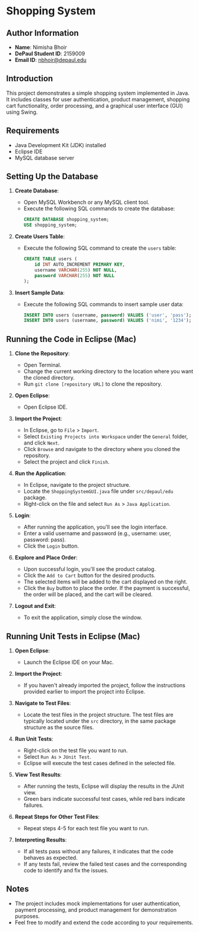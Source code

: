 # Shopping System

## Author Information
- **Name**: Nimisha Bhoir
- **DePaul Student ID**: 2159009
- **Email ID**: nbhoir@depaul.edu

## Introduction
This project demonstrates a simple shopping system implemented in Java. It includes classes for user authentication, product management, shopping cart functionality, order processing, and a graphical user interface (GUI) using Swing.

## Requirements
- Java Development Kit (JDK) installed
- Eclipse IDE
- MySQL database server

## Setting Up the Database
1. **Create Database**:
   - Open MySQL Workbench or any MySQL client tool.
   - Execute the following SQL commands to create the database:
     ```sql
     CREATE DATABASE shopping_system;
     USE shopping_system;
     ```

2. **Create Users Table**:
   - Execute the following SQL command to create the `users` table:
     ```sql
     CREATE TABLE users (
         id INT AUTO_INCREMENT PRIMARY KEY,
         username VARCHAR(255) NOT NULL,
         password VARCHAR(255) NOT NULL
     );
     ```

3. **Insert Sample Data**:
   - Execute the following SQL commands to insert sample user data:
     ```sql
     INSERT INTO users (username, password) VALUES ('user', 'pass');
     INSERT INTO users (username, password) VALUES ('nimi', '1234');
     ```

## Running the Code in Eclipse (Mac)
1. **Clone the Repository**: 
   - Open Terminal.
   - Change the current working directory to the location where you want the cloned directory.
   - Run `git clone [repository URL]` to clone the repository.
   
2. **Open Eclipse**:
   - Open Eclipse IDE.

3. **Import the Project**:
   - In Eclipse, go to `File` > `Import`.
   - Select `Existing Projects into Workspace` under the `General` folder, and click `Next`.
   - Click `Browse` and navigate to the directory where you cloned the repository.
   - Select the project and click `Finish`.

4. **Run the Application**:
   - In Eclipse, navigate to the project structure.
   - Locate the `ShoppingSystemGUI.java` file under `src/depaul/edu` package.
   - Right-click on the file and select `Run As` > `Java Application`.
   
5. **Login**:
   - After running the application, you'll see the login interface.
   - Enter a valid username and password (e.g., username: user, password: pass).
   - Click the `Login` button.

6. **Explore and Place Order**:
   - Upon successful login, you'll see the product catalog.
   - Click the `Add to Cart` button for the desired products.
   - The selected items will be added to the cart displayed on the right.
   - Click the `Buy` button to place the order. If the payment is successful, the order will be placed, and the cart will be cleared.

7. **Logout and Exit**:
   - To exit the application, simply close the window.

## Running Unit Tests in Eclipse (Mac)
1. **Open Eclipse**:
   - Launch the Eclipse IDE on your Mac.

2. **Import the Project**:
   - If you haven't already imported the project, follow the instructions provided earlier to import the project into Eclipse.

3. **Navigate to Test Files**:
   - Locate the test files in the project structure. The test files are typically located under the `src` directory, in the same package structure as the source files.

4. **Run Unit Tests**:
   - Right-click on the test file you want to run.
   - Select `Run As` > `JUnit Test`.
   - Eclipse will execute the test cases defined in the selected file.

5. **View Test Results**:
   - After running the tests, Eclipse will display the results in the JUnit view.
   - Green bars indicate successful test cases, while red bars indicate failures.

6. **Repeat Steps for Other Test Files**:
   - Repeat steps 4-5 for each test file you want to run.

7. **Interpreting Results**:
   - If all tests pass without any failures, it indicates that the code behaves as expected.
   - If any tests fail, review the failed test cases and the corresponding code to identify and fix the issues.

## Notes
- The project includes mock implementations for user authentication, payment processing, and product management for demonstration purposes.
- Feel free to modify and extend the code according to your requirements.
